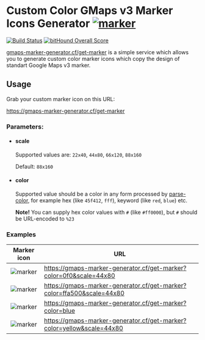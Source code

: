 # Custom Color GMaps v3 Marker Icons Generator [![marker](https://gmaps-marker-generator.cf/get-marker?scale=22x40)](https://gmaps-marker-generator.cf)
[![Build Status](https://travis-ci.org/MAD-GooZe/gmaps-marker-generator.svg?branch=master)](https://travis-ci.org/MAD-GooZe/gmaps-marker-generator)
[![bitHound Overall Score](https://www.bithound.io/github/MAD-GooZe/gmaps-marker-generator/badges/score.svg)](https://www.bithound.io/github/MAD-GooZe/gmaps-marker-generator)

[gmaps-marker-generator.cf/get-marker](https://gmaps-marker-generator.cf/get-marker) is a simple service 
which allows you to generate custom color marker icons 
which copy the design of standart Google Maps v3 marker.

## Usage

Grab your custom marker icon on this URL:

https://gmaps-marker-generator.cf/get-marker


### Parameters: 
* #### scale
    
    Supported values are:
    `22x40`, `44x80`, `66x120`, `88x160`
    
    Default: `88x160`
    
* #### color
    
    Supported value should be a color in any form processed by 
    [parse-color](https://www.npmjs.com/package/parse-color),
    for example hex (like `45f412`, `fff`), keyword (like `red`, `blue`) etc.
    
    **Note!** You can supply hex color values with `#` (like `#ff0000`), but `#` should be URL-encoded to `%23`

### Examples

Marker icon | URL
:---:|---
![marker](https://gmaps-marker-generator.cf/get-marker?color=ff0000&scale=44x80)|https://gmaps-marker-generator.cf/get-marker?color=0f0&scale=44x80
![marker](https://gmaps-marker-generator.cf/get-marker?color=ffa500&scale=44x80)|https://gmaps-marker-generator.cf/get-marker?color=ffa500&scale=44x80
![marker](https://gmaps-marker-generator.cf/get-marker?color=blue&scale=44x80)|https://gmaps-marker-generator.cf/get-marker?color=blue
![marker](https://gmaps-marker-generator.cf/get-marker?color=yellow&scale=44x80)|https://gmaps-marker-generator.cf/get-marker?color=yellow&scale=44x80
